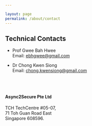```yaml
---

layout: page
permalink: /about/contact
---
```



<div>
<content>
</content>
</div>
<div>
<content>
</content>
</div>

## Technical Contacts


- Prof Gwee Bah Hwee <br>
Email: ebhgwee@gmail.com

- Dr Chong Kwen Siong <br>
Email: chong.kwensiong@gmail.com

<br>
<br>

#### Async2Secure Pte Ltd

TCH TechCentre #05-07,<br>
71 Toh Guan Road East<br>
Singapore 608596.
